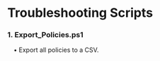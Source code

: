 <h1>Troubleshooting Scripts</h1>
<h3>1. Export_Policies.ps1</h3>
&emsp;• Export all policies to a CSV.<br>